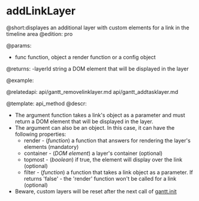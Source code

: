 addLinkLayer
=============

@short:displayes an additional layer with custom elements for a link in the timeline area
@edition: pro

@params:
- func	function, object	a render function  or a config object 

@returns:
-layerId	string		a DOM element that will be displayed in the layer


@example:

@relatedapi:
  api/gantt_removelinklayer.md
  api/gantt_addtasklayer.md

	
@template:	api_method
@descr:
- The argument function takes a link's object as a parameter and must return a DOM element that will be displayed in the layer.
- The argument can also be an object. In this case, it can have the following properties:
	- render - (*function*)  a function that answers for rendering the layer's elements (mandatory)
	- container - (*DOM element*) a layer's container (optional)
    - topmost - (*boolean*) if true, the element will display over the link (optional)
    - filter - (*function*) a function that takes a link object as a parameter. If returns 'false'  - the 'render' function won't be called for a link (optional)
- Beware, custom layers will be reset after the next call of <a href="api/gantt_init.md">gantt.init</a>
